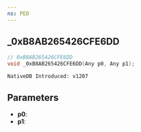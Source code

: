 ```yaml
---
ns: PED
---
```

## _0xB8AB265426CFE6DD

```c
// 0xB8AB265426CFE6DD
void _0xB8AB265426CFE6DD(Any p0, Any p1);
```

```
NativeDB Introduced: v1207
```

## Parameters
* **p0**:
* **p1**:
